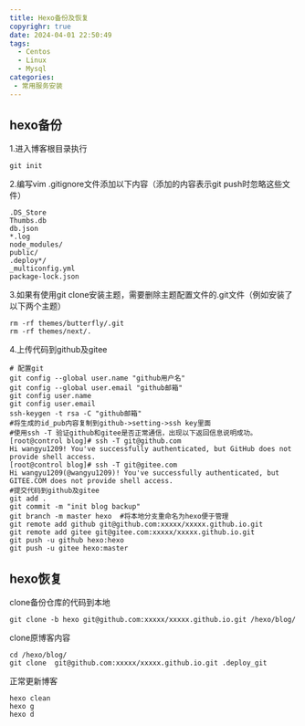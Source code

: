 ```yaml
---
title: Hexo备份及恢复
copyrighr: true
date: 2024-04-01 22:50:49
tags:
  - Centos
  - Linux
  - Mysql
categories:
 - 常用服务安装
---
```

## hexo备份

1.进入博客根目录执行

```
git init
```

2.编写vim .gitignore文件添加以下内容（添加的内容表示git push时忽略这些文件）

```
.DS_Store
Thumbs.db
db.json
*.log
node_modules/
public/
.deploy*/
_multiconfig.yml
package-lock.json
```

3.如果有使用git clone安装主题，需要删除主题配置文件的.git文件（例如安装了以下两个主题）

```
rm -rf themes/butterfly/.git
rm -rf themes/next/.
```

4.上传代码到github及gitee

```
# 配置git
git config --global user.name "github用户名"
git config --global user.email "github邮箱"
git config user.name
git config user.email
ssh-keygen -t rsa -C "github邮箱"
#将生成的id_pub内容复制到github->setting->ssh key里面
#使用ssh -T 验证github和gitee是否正常通信，出现以下返回信息说明成功。
[root@control blog]# ssh -T git@github.com
Hi wangyu1209! You've successfully authenticated, but GitHub does not provide shell access.
[root@control blog]# ssh -T git@gitee.com
Hi wangyu1209(@wangyu1209)! You've successfully authenticated, but GITEE.COM does not provide shell access.
#提交代码到github及gitee
git add .
git commit -m "init blog backup"
git branch -m master hexo  #将本地分支重命名为hexo便于管理
git remote add github git@github.com:xxxxx/xxxxx.github.io.git
git remote add gitee git@gitee.com:xxxxx/xxxxx.github.io.git
git push -u github hexo:hexo
git push -u gitee hexo:master
```

## hexo恢复

clone备份仓库的代码到本地

```
git clone -b hexo git@github.com:xxxxx/xxxxx.github.io.git /hexo/blog/
```

clone原博客内容

```
cd /hexo/blog/
git clone  git@github.com:xxxxx/xxxxx.github.io.git .deploy_git
```

正常更新博客

```
hexo clean
hexo g
hexo d
```


